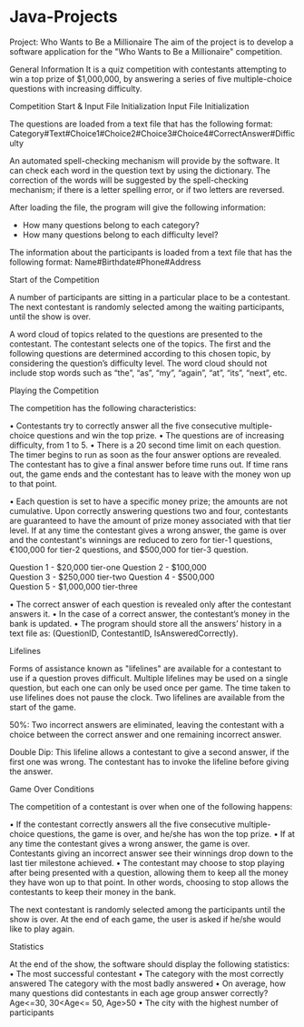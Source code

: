 # Java-Projects

Project:  Who Wants to Be a Millionaire
The aim of the project is to develop a software application for the "Who Wants to Be a Millionaire" competition. 

General Information
It is a quiz competition with contestants attempting to win a top prize of $1,000,000, by answering a series of five multiple-choice questions with increasing difficulty. 

Competition Start & Input File Initialization
Input File Initialization

The questions are loaded from a text file that has the following format: 
Category#Text#Choice1#Choice2#Choice3#Choice4#CorrectAnswer#Difficulty

An automated spell-checking mechanism will provide by the software. It can check each word in the question text by using the dictionary. The correction of the words will be suggested by the spell-checking mechanism; if there is a letter spelling error, or if two letters are reversed.

After loading the file, the program will give the following information:
- How many questions belong to each category?
- How many questions belong to each difficulty level?

The information about the participants is loaded from a text file that has the following format:
Name#Birthdate#Phone#Address

Start of the Competition

A number of participants are sitting in a particular place to be a contestant. The next contestant is randomly selected among the waiting participants, until the show is over. 
 
A word cloud of topics related to the questions are presented to the contestant. The contestant selects one of the topics. The first and the following questions are determined according to this chosen topic, by considering the question’s difficulty level. The word cloud should not include stop words such as “the”, “as”, “my”, “again”, “at”, “its”, “next”, etc. 

Playing the Competition 

The competition has the following characteristics:

•	Contestants try to correctly answer all the five consecutive multiple-choice questions and win the top prize.
•	The questions are of increasing difficulty, from 1 to 5.
•	There is a 20 second time limit on each question. The timer begins to run as soon as the four answer options are revealed. The contestant has to give a final answer before time runs out. If time rans out, the game ends and the contestant has to leave with the money won up to that point.

•	Each question is set to have a specific money prize; the amounts are not cumulative.
Upon correctly answering questions two and four, contestants are guaranteed to have the amount of prize money associated with that tier level. If at any time the contestant gives a wrong answer, the game is over and the contestant's winnings are reduced to zero for tier-1 questions, €100,000 for tier-2 questions, and $500,000 for tier-3 question.
 
 Question 1 -     $20,000	 tier-one
 Question 2 -    $100,000	
 Question 3 -    $250,000	 tier-two
 Question 4 -    $500,000	
 Question 5 -  $1,000,000	 tier-three

•	The correct answer of each question is revealed only after the contestant answers it.
•	In the case of a correct answer, the contestant’s money in the bank is updated.
•	The program should store all the answers’ history in a text file as:
         (QuestionID, ContestantID, IsAnsweredCorrectly). 

Lifelines

Forms of assistance known as "lifelines" are available for a contestant to use if a question proves difficult. Multiple lifelines may be used on a single question, but each one can only be used once per game. The time taken to use lifelines does not pause the clock. Two lifelines are available from the start of the game.

50%: Two incorrect answers are eliminated, leaving the contestant with a choice between the correct answer and one remaining incorrect answer.

Double Dip: This lifeline allows a contestant to give a second answer, if the first one was wrong. The contestant has to invoke the lifeline before giving the answer. 

Game Over Conditions

The competition of a contestant is over when one of the following happens: 

•	If the contestant correctly answers all the five consecutive multiple-choice questions, the game is over, and he/she has won the top prize.
•	If at any time the contestant gives a wrong answer, the game is over. Contestants giving an incorrect answer see their winnings drop down to the last tier milestone achieved. 
•	The contestant may choose to stop playing after being presented with a question, allowing them to keep all the money they have won up to that point. In other words, choosing to stop allows the contestants to keep their money in the bank. 

The next contestant is randomly selected among the participants until the show is over. At the end of each game, the user is asked if he/she would like to play again.


Statistics

At the end of the show, the software should display the following statistics: 
•	The most successful contestant 
•	The category with the most correctly answered
The category with the most badly answered
•	On average, how many questions did contestants in each age group answer correctly?
Age<=30, 30<Age<= 50, Age>50 
•	The city with the highest number of participants
























